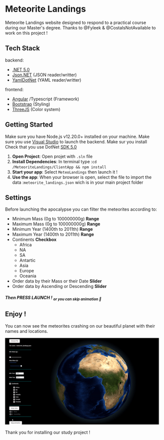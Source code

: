 # Meteorite Landings

Meteorite Landings website designed to respond to a practical course during our Master's degree.
Thanks to @Fyleek & @CostaIsNotAvailable to work on this project !

## Tech Stack

backend:
- [.NET 5.0](https://dotnet.microsoft.com/en-us/)
- [Json.NET](https://www.newtonsoft.com/json) (JSON reader/writter)
- [YamlDotNet](https://github.com/aaubry/YamlDotNet/) (YAML reader/writter)

frontend:
- [Angular](https://angular.io/) /Typescript (Framework)
- [Bootstrap](https://getbootstrap.com/) (Styling)
- [ThreeJS](https://threejs.org/) (Color system)

## Getting Started

Make sure you have Node.js v12.20.0+ installed on your machine.
Make sure you use [Visual Studio](https://visualstudio.microsoft.com/en-us/downloads/) to launch the backend.
Make sur you install Check that you use DotNet [SDK 5.0](https://dotnet.microsoft.com/en-us/download/dotnet/5.0)

1. **Open Project**: Open projet with `.sln` file
2. **Install Dependencies**: In terminal type :`cd /MeteoriteLandings/ClientApp && npm install`
5. **Start your app**: Select `MeteoLandings` then launch it !
6. **Use the app**: When your browser is open, select the file to import the data :`meteorite_landings.json` wich is in your main project folder

## Settings

Before launching the apocalypse you can filter the meteorites according to:
- Minimum Mass (0g to 100000000g) **Range**
- Maximum Mass (0g to 100000000g) **Range**
- Minimum Year (1400th to 2011th) **Range**
- Maximum Year (1400th to 2011th) **Range**
- Continents **Checkbox**
    - Africa
    - NA
    - SA
    - Antartic
    - Asia
    - Europe
    - Oceania
- Order data by their Mass or their Date **Slider**
- Order data by Ascending or Descending **Slider**

##### Then ******PRESS LAUNCH****** ! <sub>or you can skip animation 🤫</sub>

## Enjoy !
You can now see the meteorites crashing on our beautiful planet with their names and locations.

![simulation](simulation.gif)

Thank you for installing our study project !